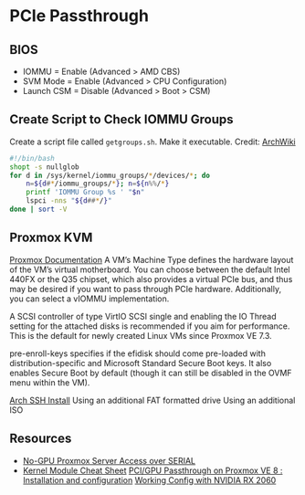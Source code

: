 # PCIe Passthrough

## BIOS

- IOMMU = Enable (Advanced > AMD CBS)
- SVM Mode = Enable (Advanced > CPU Configuration)
- Launch CSM = Disable (Advanced > Boot > CSM)

## Create Script to Check IOMMU Groups

Create a script file called `getgroups.sh`. Make it executable. Credit: [ArchWiki](https://wiki.archlinux.org/title/PCI_passthrough_via_OVMF#Ensuring_that_the_groups_are_valid)

```sh
#!/bin/bash
shopt -s nullglob
for d in /sys/kernel/iommu_groups/*/devices/*; do
    n=${d#*/iommu_groups/*}; n=${n%%/*}
    printf 'IOMMU Group %s ' "$n"
    lspci -nns "${d##*/}"
done | sort -V
```



## Proxmox KVM

[Proxmox Documentation](https://192.168.0.3:8006/pve-docs/pve-admin-guide.html#_emulated_devices_and_paravirtualized_devices)
A VM’s Machine Type defines the hardware layout of the VM’s virtual motherboard. You can choose between the default Intel 440FX or the Q35 chipset, which also provides a virtual PCIe bus, and thus may be desired if you want to pass through PCIe hardware. Additionally, you can select a vIOMMU implementation.

A SCSI controller of type VirtIO SCSI single and enabling the IO Thread setting for the attached disks is recommended if you aim for performance. This is the default for newly created Linux VMs since Proxmox VE 7.3.

pre-enroll-keys specifies if the efidisk should come pre-loaded with distribution-specific and Microsoft Standard Secure Boot keys. It also enables Secure Boot by default (though it can still be disabled in the OVMF menu within the VM).

[Arch SSH Install](https://wiki.archlinux.org/title/Install_Arch_Linux_via_SSH)
Using an additional FAT formatted drive
Using an additional ISO

## Resources

- [No-GPU Proxmox Server Access over SERIAL](https://www.youtube.com/watch?v=ycue2GGh_dk)
- [Kernel Module Cheat Sheet](https://drive.google.com/file/d/1rPTKi_b7EFqKTMylH64b3Dg9W0N_XIhO/view)
[PCI/GPU Passthrough on Proxmox VE 8 : Installation and configuration](https://forum.proxmox.com/threads/pci-gpu-passthrough-on-proxmox-ve-8-installation-and-configuration.130218/)
[Working Config with NVIDIA RX 2060](https://github.com/VincentSaelzler/hyper-homelab/blob/main/docs/pcie-passthrough.md)
